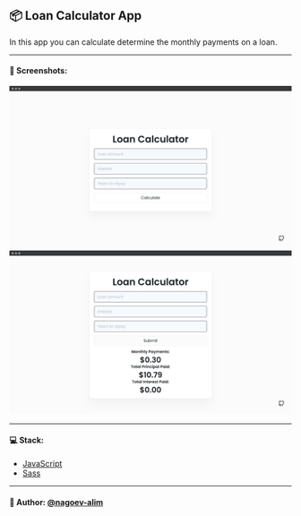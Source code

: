 ## 📦 Loan Calculator App

In this app you can calculate determine the monthly payments on a loan.

---
#### 🌄 Screenshots:
![App Screenshot](assets/images/preview01.png)
![App Screenshot](assets/images/preview02.png)

-----

#### 💻 Stack:

- [JavaScript](https://learn.javascript.ru/)
- [Sass](https://sass-lang.com/)

-----
#### 🙌 Author: [@nagoev-alim](https://github.com/nagoev-alim)
